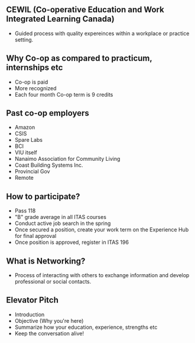 ## CEWIL (Co-operative Education and Work Integrated Learning Canada)
 - Guided process with quality expereinces within a workplace or practice setting.

## Why Co-op as compared to practicum, internships etc
 - Co-op is paid
 - More recognized
 - Each four month Co-op term is 9 credits

## Past co-op employers
 - Amazon
 - CSIS
 - Spare Labs
 - BCI
 - VIU itself
 - Nanaimo Association for Community Living
 - Coast Building Systems Inc.
 - Provincial Gov
 - Remote

 ## How to participate?
 - Pass 118
 - "B" grade average in all ITAS courses
 - Conduct active job search in the spring
 - Once secured a position, create your work term on the Experience Hub for final approval <!--More on this later during spring-->
 - Once position is approved, register in ITAS 196 <!--More on this later during spring-->

 ## What is Networking?
 - Process of interacting with others to exchange information and develop professional or social contacts.

 ## Elevator Pitch
 - Introduction
 - Objective (Why you're here)
 - Summarize how your education, experience, strengths etc
 - Keep the conversation alive!